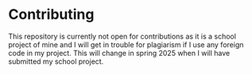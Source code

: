 # Contributing

This repository is currently not open for contributions as it is a school project of mine and I will get in trouble for plagiarism if I use any foreign code in my project.
This will change in spring 2025 when I will have submitted my school project.
